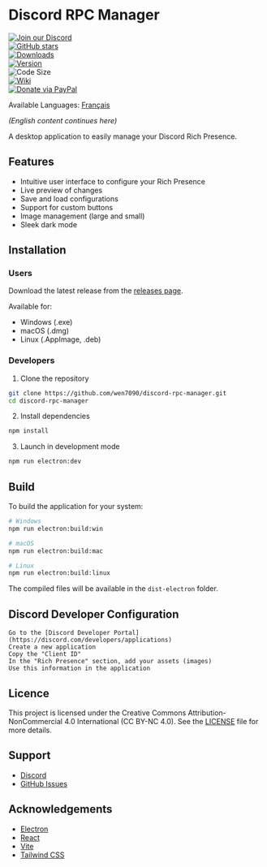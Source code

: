 # Discord RPC Manager

[![Join our Discord](https://img.shields.io/discord/1258049354804232293.svg?logo=discord&logoColor=white&color=7289DA&label=Join%20our%20Discord&labelColor=7289DA)](https://discord.gg/YhTDM8FCrr)  
[![GitHub stars](https://img.shields.io/github/stars/wen7090/Discord-rpc-manager?label=GitHub%20Stars&logo=github)](https://github.com/wen7090/Discord-rpc-manager/stargazers)  
[![Downloads](https://img.shields.io/github/downloads/wen7090/Discord-rpc-manager/total.svg?logo=github&logoColor=white&label=Downloads&color=blue)](https://github.com/wen7090/Discord-rpc-manager/releases/latest)  
[![Version](https://img.shields.io/github/v/release/wen7090/Discord-rpc-manager?label=Current%20Version&color=orange)](https://github.com/wen7090/Discord-rpc-manager/releases/latest)  
![Code Size](https://img.shields.io/badge/Code%20Size-198%20MB-brightgreen)  
[![Wiki](https://img.shields.io/badge/Wiki-Documentation-blue.svg)](https://github.com/wen7090/Discord-rpc-manager/wiki)  
[![Donate via PayPal](https://img.shields.io/badge/Donate-PayPal-blue.svg?style=flat&logo=paypal&color=00457C&labelColor=003087)](https://www.paypal.com/donate/?hosted_button_id=M5EMBRXC8EPEQ)

Available Languages: [Français](README.fr.md)

_(English content continues here)_

A desktop application to easily manage your Discord Rich Presence.

## Features

- Intuitive user interface to configure your Rich Presence
- Live preview of changes
- Save and load configurations
- Support for custom buttons
- Image management (large and small)
- Sleek dark mode

## Installation

### Users
Download the latest release from the [releases page](https://github.com/wen7090/discord-rpc-manager/releases).

Available for:
- Windows (.exe)
- macOS (.dmg)
- Linux (.AppImage, .deb)

### Developers

1. Clone the repository
```bash
git clone https://github.com/wen7090/discord-rpc-manager.git
cd discord-rpc-manager
```

2. Install dependencies
```bash
npm install
```

3. Launch in development mode
```bash
npm run electron:dev
```

## Build

To build the application for your system:

```bash
# Windows
npm run electron:build:win

# macOS
npm run electron:build:mac

# Linux
npm run electron:build:linux
```

The compiled files will be available in the `dist-electron` folder.

## Discord Developer Configuration

    Go to the [Discord Developer Portal](https://discord.com/developers/applications)
    Create a new application
    Copy the "Client ID"
    In the "Rich Presence" section, add your assets (images)
    Use this information in the application

## Licence

This project is licensed under the Creative Commons Attribution-NonCommercial 4.0 International (CC BY-NC 4.0). See the [LICENSE](LICENSE) file for more details.

## Support

- [Discord](https://discord.com/invite/YhTDM8FCrr)
- [GitHub Issues](https://github.com/wen7090/discord-rpc-manager/issues)

## Acknowledgements

- [Electron](https://www.electronjs.org/)
- [React](https://reactjs.org/)
- [Vite](https://vitejs.dev/)
- [Tailwind CSS](https://tailwindcss.com/)
